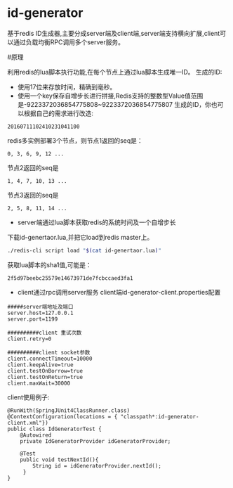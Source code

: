 # id-generator
基于redis ID生成器,主要分成server端及client端,server端支持横向扩展,client可以通过负载均衡RPC调用多个server服务。

#原理

利用redis的lua脚本执行功能,在每个节点上通过lua脚本生成唯一ID。
生成的ID:
* 使用17位来存放时间，精确到毫秒。  
* 使用一个key保存自增步长进行拼接,Redis支持的整数型Value值范围是-9223372036854775808~9223372036854775807
生成的ID，你也可以根据自己的需求进行改造:
```
20160711102410231041100
```

redis多实例部署3个节点，则节点1返回的seq是：
```
0, 3, 6, 9, 12 ...
```
节点2返回的seq是
```
1, 4, 7, 10, 13 ...
```
节点3返回的seq是
```
2, 5, 8, 11, 14 ...
```

* server端通过lua脚本获取redis的系统时间及一个自增步长

下载id-genertaor.lua,并把它load到redis master上。
```bash
./redis-cli script load "$(cat id-genertaor.lua)" 
```

获取lua脚本的sha1值,可能是：
```
2f5d97beebc25579e14673971de7fcbccaed3fa1
```
* client通过rpc调用server服务
client端id-generator-client.properties配置
```
#####server端地址及端口
server.host=127.0.0.1
server.port=1199

##########client 重试次数
client.retry=0

##########client socket参数
client.connectTimeout=10000
client.keepAlive=true
client.testOnBorrow=true
client.testOnReturn=true
client.maxWait=30000
```
client使用例子:
```
@RunWith(SpringJUnit4ClassRunner.class)
@ContextConfiguration(locations = { "classpath*:id-generator-client.xml"})
public class IdGeneratorTest {
	@Autowired
	private IdGeneratorProvider idGeneratorProvider;
	
	@Test
	public void testNextId(){
		String id = idGeneratorProvider.nextId();
	 }
}
```

